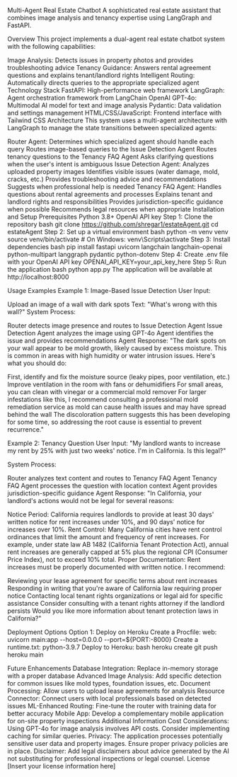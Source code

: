 Multi-Agent Real Estate Chatbot
A sophisticated real estate assistant that combines image analysis and tenancy expertise using LangGraph and FastAPI.

Overview
This project implements a dual-agent real estate chatbot system with the following capabilities:

Image Analysis: Detects issues in property photos and provides troubleshooting advice
Tenancy Guidance: Answers rental agreement questions and explains tenant/landlord rights
Intelligent Routing: Automatically directs queries to the appropriate specialized agent
Technology Stack
FastAPI: High-performance web framework
LangGraph: Agent orchestration framework from LangChain
OpenAI GPT-4o: Multimodal AI model for text and image analysis
Pydantic: Data validation and settings management
HTML/CSS/JavaScript: Frontend interface with Tailwind CSS
Architecture
This system uses a multi-agent architecture with LangGraph to manage the state transitions between specialized agents:

Router Agent:
Determines which specialized agent should handle each query
Routes image-based queries to the Issue Detection Agent
Routes tenancy questions to the Tenancy FAQ Agent
Asks clarifying questions when the user's intent is ambiguous
Issue Detection Agent:
Analyzes uploaded property images
Identifies visible issues (water damage, mold, cracks, etc.)
Provides troubleshooting advice and recommendations
Suggests when professional help is needed
Tenancy FAQ Agent:
Handles questions about rental agreements and processes
Explains tenant and landlord rights and responsibilities
Provides jurisdiction-specific guidance when possible
Recommends legal resources when appropriate
Installation and Setup
Prerequisites
Python 3.8+
OpenAI API key
Step 1: Clone the repository
bash
git clone https://github.com/shregar1/estateAgent.git
cd estateAgent
Step 2: Set up a virtual environment
bash
python -m venv venv
source venv/bin/activate  # On Windows: venv\Scripts\activate
Step 3: Install dependencies
bash
pip install fastapi uvicorn langchain langchain-openai python-multipart langgraph pydantic python-dotenv
Step 4: Create .env file with your OpenAI API key
OPENAI_API_KEY=your_api_key_here
Step 5: Run the application
bash
python app.py
The application will be available at http://localhost:8000

Usage Examples
Example 1: Image-Based Issue Detection
User Input:

Upload an image of a wall with dark spots
Text: "What's wrong with this wall?"
System Process:

Router detects image presence and routes to Issue Detection Agent
Issue Detection Agent analyzes the image using GPT-4o
Agent identifies the issue and provides recommendations
Agent Response:
"The dark spots on your wall appear to be mold growth, likely caused by excess moisture. This is common in areas with high humidity or water intrusion issues. Here's what you should do:

First, identify and fix the moisture source (leaky pipes, poor ventilation, etc.)
Improve ventilation in the room with fans or dehumidifiers
For small areas, you can clean with vinegar or a commercial mold remover
For larger infestations like this, I recommend consulting a professional mold remediation service as mold can cause health issues and may have spread behind the wall
The discoloration pattern suggests this has been developing for some time, so addressing the root cause is essential to prevent recurrence."

Example 2: Tenancy Question
User Input:
"My landlord wants to increase my rent by 25% with just two weeks' notice. I'm in California. Is this legal?"

System Process:

Router analyzes text content and routes to Tenancy FAQ Agent
Tenancy FAQ Agent processes the question with location context
Agent provides jurisdiction-specific guidance
Agent Response:
"In California, your landlord's actions would not be legal for several reasons:

Notice Period: California requires landlords to provide at least 30 days' written notice for rent increases under 10%, and 90 days' notice for increases over 10%.
Rent Control: Many California cities have rent control ordinances that limit the amount and frequency of rent increases. For example, under state law AB 1482 (California Tenant Protection Act), annual rent increases are generally capped at 5% plus the regional CPI (Consumer Price Index), not to exceed 10% total.
Proper Documentation: Rent increases must be properly documented with written notice.
I recommend:

Reviewing your lease agreement for specific terms about rent increases
Responding in writing that you're aware of California law requiring proper notice
Contacting local tenant rights organizations or legal aid for specific assistance
Consider consulting with a tenant rights attorney if the landlord persists
Would you like more information about tenant protection laws in California?"

Deployment Options
Option 1: Deploy on Heroku
Create a Procfile:
web: uvicorn main:app --host=0.0.0.0 --port=${PORT:-8000}
Create a runtime.txt:
python-3.9.7
Deploy to Heroku:
bash
heroku create
git push heroku main

Future Enhancements
Database Integration: Replace in-memory storage with a proper database
Advanced Image Analysis: Add specific detection for common issues like mold types, foundation issues, etc.
Document Processing: Allow users to upload lease agreements for analysis
Resource Connector: Connect users with local professionals based on detected issues
ML-Enhanced Routing: Fine-tune the router with training data for better accuracy
Mobile App: Develop a complementary mobile application for on-site property inspections
Additional Information
Cost Considerations: Using GPT-4o for image analysis involves API costs. Consider implementing caching for similar queries.
Privacy: The application processes potentially sensitive user data and property images. Ensure proper privacy policies are in place.
Disclaimer: Add legal disclaimers about advice generated by the AI not substituting for professional inspections or legal counsel.
License
[Insert your license information here]

